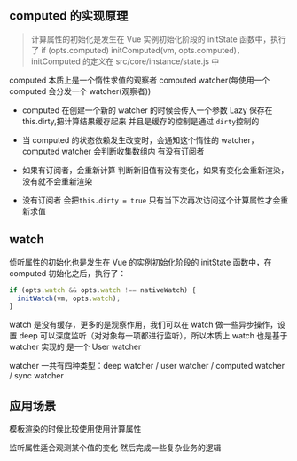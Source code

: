 ## computed 的实现原理

> 计算属性的初始化是发生在 Vue 实例初始化阶段的 initState 函数中，执行了 if (opts.computed) initComputed(vm, opts.computed)，initComputed 的定义在 src/core/instance/state.js 中

computed 本质上是一个惰性求值的观察者 computed watcher(每使用一个 computed 会分发一个 watcher(观察者))

- computed 在创建一个新的 watcher 的时候会传入一个参数 Lazy 保存在 this.dirty,把计算结果缓存起来 并且是缓存的控制是通过 `dirty`控制的

- 当 computed 的状态依赖发生改变时，会通知这个惰性的 watcher，computed watcher 会判断收集数组内 有没有订阅者

- 如果有订阅者，会重新计算 判断新旧值有没有变化，如果有变化会重新渲染，没有就不会重新渲染

- 没有订阅者 会把`this.dirty = true` 只有当下次再次访问这个计算属性才会重新求值

<!-- 解析来 具体看下代码中的实现 -->

<!-- 首先时初始化的时候

```js
const computedWatcherOptions = { computed: true };
function initComputed(vm: Component, computed: Object) {
  // 创建一个空对象给watchers
  const watchers = (vm._computedWatchers = Object.create(null));
  const isSSR = isServerRendering();

  for (const key in computed) {
    // 获取计算属性userDef和getter 求值函数
    const userDef = computed[key];
    const getter = typeof userDef === "function" ? userDef : userDef.get;
    if (process.env.NODE_ENV !== "production" && getter == null) {
      warn(`Getter is missing for computed property "${key}".`, vm);
    }

    if (!isSSR) {
      // 创建watcher 并收集  （这里存放了每个计算属性的观察者实例）
      watchers[key] = new Watcher(
        vm, //实例
        getter || noop, // getter 求值函数  noop空函数
        noop,
        computedWatcherOptions // 常量对象  { computed: true } 标识这是计算属性的watcher 而不是普通的watcher
      );
    }
    if (!(key in vm)) {
      defineComputed(vm, key, userDef);
    } else if (process.env.NODE_ENV !== "production") {
      if (key in vm.$data) {
        warn(`The computed property "${key}" is already defined in data.`, vm);
      } else if (vm.$options.props && key in vm.$options.props) {
        warn(
          `The computed property "${key}" is already defined as a prop.`,
          vm
        );
      }
    }
  }
}
``` -->

## watch

侦听属性的初始化也是发生在 Vue 的实例初始化阶段的 initState 函数中，在 computed 初始化之后，执行了：

```js
if (opts.watch && opts.watch !== nativeWatch) {
  initWatch(vm, opts.watch);
}
```

watch 是没有缓存，更多的是观察作用，我们可以在 watch 做一些异步操作，设置 deep 可以深度监听（对对象每一项都进行监听），所以本质上 watch 也是基于 watcher 实现的 是一个 User watcher

watcher 一共有四种类型：deep watcher / user watcher / computed watcher / sync watcher

## 应用场景

模板渲染的时候比较使用使用计算属性

监听属性适合观测某个值的变化 然后完成一些复杂业务的逻辑
